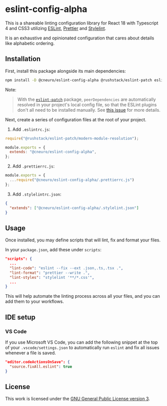 # eslint-config-alpha

This is a shareable linting configuration library for React 18 with Typescript 4 and CSS3 utilizing [ESLint](https://eslint.org/), [Prettier](https://prettier.io/) and [Stylelint](https://stylelint.io/).

It is an exhaustive and opinionated configuration that cares about details like alphabetic ordering.

## Installation

First, install this package alongside its main dependencies:

```sh
npm install -D @cneuro/eslint-config-alpha @rushstack/eslint-patch eslint prettier stylelint
```

Note:

> With the [`eslint-patch`](https://github.com/microsoft/rushstack/tree/main/eslint/eslint-patch) package, `peerDependencies` are automatically resolved in your project's local config file, so that the ESLint plugins don't all need to be installed manually.
See [this issue](https://github.com/eslint/eslint/issues/3458) for more details.

Next, create a series of configuration files at the root of your project.

1. Add `.eslintrc.js`:

```js
require("@rushstack/eslint-patch/modern-module-resolution");

module.exports = {
  extends: "@cneuro/eslint-config-alpha",
};
```

2. Add `.prettierrc.js`:

```js
module.exports = {
  ...require("@cneuro/eslint-config-alpha/.prettierrc.js")
};
```

3. Add `.stylelintrc.json`:

```json
{
  "extends": ["@cneuro/eslint-config-alpha/.stylelint.json"]
}
```

## Usage

Once installed, you may define scripts that will lint, fix and format your files.

In your `package.json`, add these under `scripts`:

```json
"scripts": {
  ...
  "lint-code": "eslint --fix --ext .json,.ts,.tsx .",
  "lint-format": "prettier --write .",
  "lint-styles": "stylelint '**/*.css'",
  ...
}
```

This will help automate the linting process across all your files, and you can add them to your workflows.

## IDE setup

### VS Code

If you use Microsoft VS Code, you can add the following snippet at the top of your `.vscode/settings.json` to automatically run `eslint` and fix all issues whenever a file is saved.

```json
"editor.codeActionsOnSave": {
  "source.fixAll.eslint": true
}
```

## License

This work is licensed under the [GNU General Public License version 3](https://www.gnu.org/licenses/gpl-3.0.en.html).
